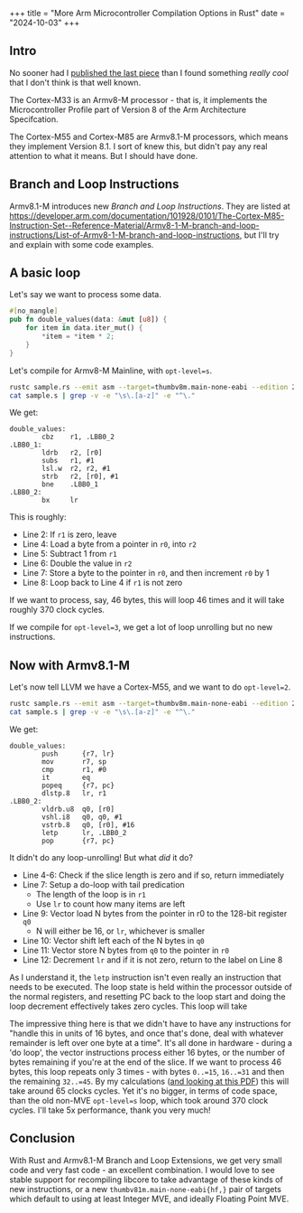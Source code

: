 +++
title = "More Arm Microcontroller Compilation Options in Rust"
date = "2024-10-03"
+++

## Intro

No sooner had I [published the last piece](@/blog/blog-2024-09-29/index.md) than I found something *really cool* that I don't think is that well known.

The Cortex-M33 is an Armv8-M processor - that is, it implements the Microcontroller Profile part of Version 8 of the Arm Architecture Specifcation.

The Cortex-M55 and Cortex-M85 are Armv8.1-M processors, which means they implement Version 8.1. I sort of knew this, but didn't pay any real attention to what it means. But I should have done.

## Branch and Loop Instructions

Armv8.1-M introduces new *Branch and Loop Instructions*. They are listed at <https://developer.arm.com/documentation/101928/0101/The-Cortex-M85-Instruction-Set--Reference-Material/Armv8-1-M-branch-and-loop-instructions/List-of-Armv8-1-M-branch-and-loop-instructions>, but I'll try and explain with some code examples.

## A basic loop

Let's say we want to process some data.

```rust
#[no_mangle]
pub fn double_values(data: &mut [u8]) {
    for item in data.iter_mut() {
        *item = *item * 2;
    }
}
```

Let's compile for Armv8-M Mainline, with `opt-level=s`.

```bash
rustc sample.rs --emit asm --target=thumbv8m.main-none-eabi --edition 2021 --crate-type=rlib -C opt-level=s
cat sample.s | grep -v -e "\s\.[a-z]" -e "^\."
```

We get:

```text,linenos
double_values:
        cbz    r1, .LBB0_2
.LBB0_1:
        ldrb   r2, [r0]
        subs   r1, #1
        lsl.w  r2, r2, #1
        strb   r2, [r0], #1
        bne    .LBB0_1
.LBB0_2:
        bx     lr
```

This is roughly:

* Line 2: If `r1` is zero, leave
* Line 4: Load a byte from a pointer in `r0`, into `r2`
* Line 5: Subtract 1 from `r1`
* Line 6: Double the value in `r2`
* Line 7: Store a byte to the pointer in `r0`, and then increment `r0` by 1
* Line 8: Loop back to Line 4 if `r1` is not zero

If we want to process, say, 46 bytes, this will loop 46 times and it will take roughly 370 clock cycles.

If we compile for `opt-level=3`, we get a lot of loop unrolling but no new instructions.

## Now with Armv8.1-M

Let's now tell LLVM we have a Cortex-M55, and we want to do `opt-level=2`.

```bash
rustc sample.rs --emit asm --target=thumbv8m.main-none-eabi --edition 2021 --crate-type=rlib -C opt-level=2 -C target-cpu=cortex-m55
cat sample.s | grep -v -e "\s\.[a-z]" -e "^\."
```

We get:

```text,linenos
double_values:
        push      {r7, lr}
        mov       r7, sp
        cmp       r1, #0
        it        eq
        popeq     {r7, pc}
        dlstp.8   lr, r1
.LBB0_2:
        vldrb.u8  q0, [r0]
        vshl.i8   q0, q0, #1
        vstrb.8   q0, [r0], #16
        letp      lr, .LBB0_2
        pop       {r7, pc}
```

It didn't do any loop-unrolling! But what *did* it do?

* Line 4-6: Check if the slice length is zero and if so, return immediately
* Line 7: Setup a do-loop with tail predication
  * The length of the loop is in `r1`
  * Use `lr` to count how many items are left
* Line 9: Vector load N bytes from the pointer in r0 to the 128-bit register `q0`
  * N will either be 16, or `lr`, whichever is smaller
* Line 10: Vector shift left each of the N bytes in `q0`
* Line 11: Vector store N bytes from `q0` to the pointer in `r0`
* Line 12: Decrement `lr` and if it is not zero, return to the label on Line 8

As I understand it, the `letp` instruction isn't even really an instruction that needs to be executed. The loop state is held within the processor outside of the normal registers, and resetting PC back to the loop start and doing the loop decrement effectively takes zero cycles. This loop will take 

The impressive thing here is that we didn't have to have any instructions for "handle this in units of 16 bytes, and once that's done, deal with whatever remainder is left over one byte at a time". It's all done in hardware - during a 'do loop', the vector instructions process either 16 bytes, or the number of bytes remaining if you're at the end of the slice. If we want to process 46 bytes, this loop repeats only 3 times - with bytes `0..=15`, `16..=31` and then the remaining `32..=45`. By my calculations ([and looking at this PDF](https://alifsemi.com/whitepaper/cortex-m55-optimization-and-tools/)) this will take around 65 clocks cycles. Yet it's no bigger, in terms of code space, than the old non-MVE `opt-level=s` loop, which took around 370 clock cycles. I'll take 5x performance, thank you very much!

## Conclusion

With Rust and Armv8.1-M Branch and Loop Extensions, we get very small code and very fast code - an excellent combination. I would love to see stable support for recompiling libcore to take advantage of these kinds of new instructions, or a new `thumbv81m.main-none-eabi{hf,}` pair of targets which default to using at least Integer MVE, and ideally Floating Point MVE.
